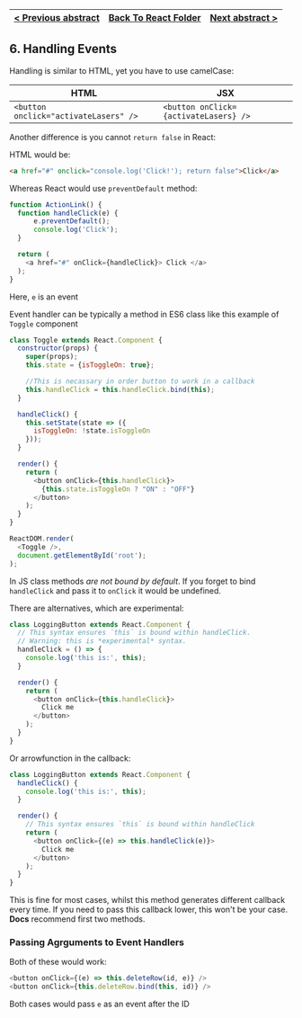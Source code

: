 
[< Previous abstract](React__5.md) | [Back To React Folder](https://github.com/Betra/Course-Abstract/tree/master/React) | [Next abstract >](React__7.md)
----------------------- | ----------------------------|-----------------------------

## 6. Handling Events

Handling is similar to HTML, yet you have to use camelCase:

HTML | JSX
------------ | -------------
```<button onclick="activateLasers" />```| ```<button onClick={activateLasers} />```

Another difference is you cannot `return false` in React:

HTML would be:

```html
<a href="#" onclick="console.log('Click!'); return false">Click</a>
```

Whereas React would use `preventDefault` method:

```js
function ActionLink() {
  function handleClick(e) {
      e.preventDefault();
      console.log('Click');
  }

  return (
    <a href="#" onClick={handleClick}> Click </a>
  );
}
```

Here, `e` is an event

Event handler can be typically a method in ES6 class like this example of `Toggle` component

```js
class Toggle extends React.Component {
  constructor(props) {
    super(props);
    this.state = {isToggleOn: true};

    //This is necassary in order button to work in a callback
    this.handleClick = this.handleClick.bind(this);
  }

  handleClick() {
    this.setState(state => ({
      isToggleOn: !state.isToggleOn
    }));
  }

  render() {
    return (
      <button onClick={this.handleClick}>
        {this.state.isToggleOn ? "ON" : "OFF"}
      </button>
    );
  }
}

ReactDOM.render(
  <Toggle />,
  document.getElementById('root');
);
```

In JS class methods *are not bound by default*. If you forget to bind `handleClick` and pass it to `onClick` it would be undefined.

There are alternatives, which are experimental:

```js
class LoggingButton extends React.Component {
  // This syntax ensures `this` is bound within handleClick.
  // Warning: this is *experimental* syntax.
  handleClick = () => {
    console.log('this is:', this);
  }

  render() {
    return (
      <button onClick={this.handleClick}>
        Click me
      </button>
    );
  }
}
```

Or arrowfunction in the callback:

```js
class LoggingButton extends React.Component {
  handleClick() {
    console.log('this is:', this);
  }

  render() {
    // This syntax ensures `this` is bound within handleClick
    return (
      <button onClick={(e) => this.handleClick(e)}>
        Click me
      </button>
    );
  }
}
```

This is fine for most cases, whilst this method generates different callback every time. If you need to pass this callback lower, this won't be your case. **Docs** recommend first two methods.

### Passing Agrguments to Event Handlers

Both of these would work:

```js
<button onClick={(e) => this.deleteRow(id, e)} />
<button onClick={this.deleteRow.bind(this, id)} />
```

Both cases would pass `e` as an event after the ID